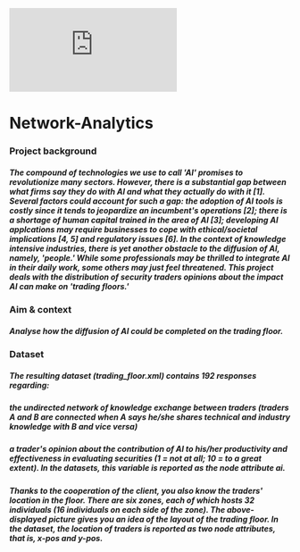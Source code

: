 ![banner image](https://www.cisco.com/c/en_uk/solutions/analytics/what-is-network-analytics.html)



# Network-Analytics

### Project background

##### The compound of technologies we use to call 'AI' promises to revolutionize many sectors. However, there is a substantial gap between what firms say they do with AI and what they actually do with it [1]. Several factors could account for such a gap: the adoption of AI tools is costly since it tends to jeopardize an incumbent's operations [2]; there is a shortage of human capital trained in the area of AI [3]; developing AI applcations may require businesses to cope with ethical/societal implications [4, 5] and regulatory issues [6]. In the context of knowledge intensive industries, there is yet another obstacle to the diffusion of AI, namely, 'people.' While some professionals may be thrilled to integrate AI in their daily work, some others may just feel threatened. This project deals with the distribution of security traders opinions about the impact AI can make on 'trading floors.'

### Aim & context

##### Analyse how the diffusion of AI could be completed on the trading floor.

### Dataset

##### The resulting dataset (trading_floor.xml) contains 192 responses regarding:
##### the undirected network of knowledge exchange between traders (traders A and B are connected when A says he/she shares technical and industry knowledge with B and vice versa)
##### a trader's opinion about the contribution of AI to his/her productivity and effectiveness in evaluating securities (1 = not at all; 10 = to a great extent). In the datasets, this variable is reported as the node attribute ai.
##### Thanks to the cooperation of the client, you also know the traders' location in the floor. There are six zones, each of which hosts 32 individuals (16 individuals on each side of the zone). The above-displayed picture gives you an idea of the layout of the trading floor. In the dataset, the location of traders is reported as two node attributes, that is, x-pos and y-pos.

